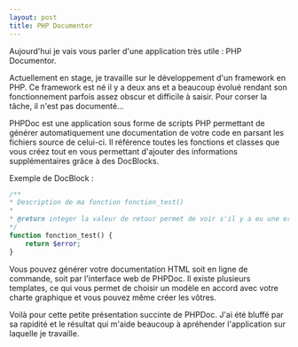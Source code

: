 ```yaml
---
layout: post
title: PHP Documentor
---
```


Aujourd'hui je vais vous parler d'une application très utile : PHP Documentor.

Actuellement en stage, je travaille sur le développement d'un framework en PHP. Ce framework est né il y a deux ans et a beaucoup évolué rendant son fonctionnement parfois assez obscur et difficile à saisir. Pour corser la tâche, il n'est pas documenté...

PHPDoc est une application sous forme de scripts PHP permettant de générer automatiquement une documentation de votre code en parsant les fichiers source de celui-ci. Il référence toutes les fonctions et classes que vous créez tout en vous permettant d'ajouter des informations supplémentaires grâce à des DocBlocks.

Exemple de DocBlock :

```php
/**
* Description de ma fonction fonction_test()
*
* @return integer la valeur de retour permet de voir s'il y a eu une erreur d'execution
*/
function fonction_test() {
    return $error;
}
```

Vous pouvez générer votre documentation HTML soit en ligne de commande, soit par l'interface web de PHPDoc. Il existe plusieurs templates, ce qui vous permet de choisir un modèle en accord avec votre charte graphique et vous pouvez même créer les vôtres.

Voilà pour cette petite présentation succinte de PHPDoc. J'ai été bluffé par sa rapidité et le résultat qui m'aide beaucoup à apréhender l'application sur laquelle je travaille.
